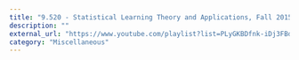 ```yaml
---
title: "9.520 - Statistical Learning Theory and Applications, Fall 2015 - MIT"
description: ""
external_url: "https://www.youtube.com/playlist?list=PLyGKBDfnk-iDj3FBd0Avr_dLbrU8VG73O"
category: "Miscellaneous"
---
```

